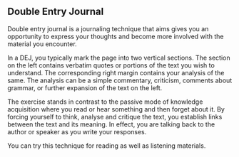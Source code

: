 ## Double Entry Journal

Double entry journal is a journaling technique that aims gives you an
opportunity to express your thoughts and become more involved with the material
you encounter.

In a DEJ, you typically mark the page into two vertical sections. The section on
the left contains verbatim quotes or portions of the text you wish to
understand. The corresponding right margin contains your analysis of the same.
The analysis can be a simple commentary, criticism, comments about grammar, or
further expansion of the text on the left.

The exercise stands in contrast to the passive mode of knowledge acquisition
where you read or hear something and then forget about it. By forcing yourself
to think, analyse and critique the text, you establish links between the text
and its meaning. In effect, you are talking back to the author or speaker as you
write your responses.

You can try this technique for reading as well as listening materials.
